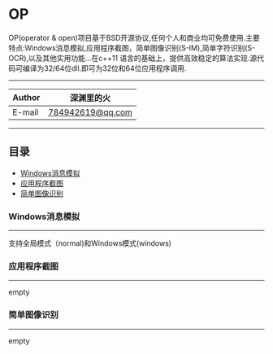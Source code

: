 OP
===========
OP(operator & open)项目基于BSD开源协议,任何个人和商业均可免费使用.主要特点:Windows消息模拟,应用程序截图，简单图像识别(S-IM),简单字符识别(S-OCR),以及其他实用功能...在c++11 语言的基础上，提供高效稳定的算法实现.源代码可编译为32/64位dll.即可为32位和64位应用程序调用.

***
|Author|深渊里的火|
|---|---
|E-mail|784942619@qq.com

***
## 目录
* [Windows消息模拟](#Windows消息模拟)
* [应用程序截图](#应用程序截图)
* [简单图像识别](#简单图像识别)


### Windows消息模拟
---
支持全局模式（normal)和Windows模式(windows)

### 应用程序截图
---
empty
### 简单图像识别
---
empty
